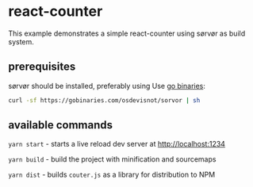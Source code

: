 # react-counter

This example demonstrates a simple react-counter using sørvør as build system.

## prerequisites

sørvør should be installed, preferably using Use [go binaries](https://gobinaries.com/):

```bash
curl -sf https://gobinaries.com/osdevisnot/sorvor | sh
```

## available commands

`yarn start` - starts a live reload dev server at [http://localhost:1234](http://localhost:1234)

`yarn build` - build the project with minification and sourcemaps

`yarn dist` - builds `couter.js` as a library for distribution to NPM
